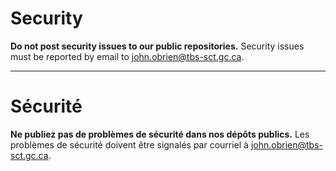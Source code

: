 # Security

**Do not post security issues to our public repositories.** Security issues must be reported by email to [john.obrien@tbs-sct.gc.ca](mailto:john.obrien@tbs-sct.gc.ca).

---

# Sécurité

**Ne publiez pas de problèmes de sécurité dans nos dépôts publics.** Les problèmes de sécurité doivent être signalés par courriel à [john.obrien@tbs-sct.gc.ca](mailto:john.obrien@tbs-sct.gc.ca).
